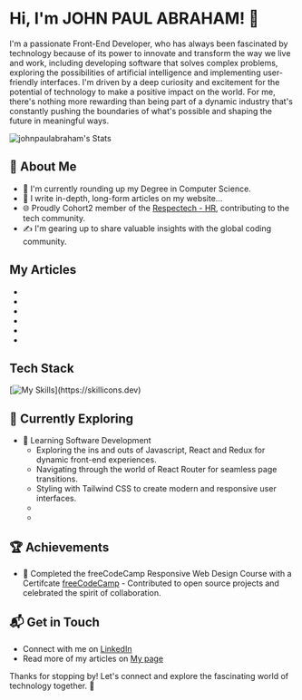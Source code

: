 # Hi, I'm JOHN PAUL ABRAHAM! 👋

I'm a passionate Front-End Developer, who has always been fascinated by technology because of its power to innovate and transform the way we live and work, including developing software that solves complex problems, exploring the possibilities of artificial intelligence and implementing user-friendly interfaces. I'm driven by a deep curiosity and excitement for the potential of technology to make a positive impact on the world. For me, there's nothing more rewarding than being part of a dynamic industry that's constantly pushing the boundaries of what's possible and shaping the future in meaningful ways.


![johnpaulabraham's Stats](https://github-readme-stats.vercel.app/api?username=johnpaulabraham&theme=vue-dark&show_icons=true&hide_border=true&count_private=true)

## 🚀 About Me

- 🔭 I'm currently rounding up my Degree in Computer Science.
- 📝 I write in-depth, long-form articles on my website...
- 🌐 Proudly Cohort2 member of the [Respectech - HR](https://www.respectech-hr.com/), contributing to the tech community.
- ✍️ I'm gearing up to share valuable insights with the global coding community.

## My Articles
-
-
-
-
-
-

## Tech Stack
[![My Skills](https://skillicons.dev/icons?i=html,css,bootstrap,tailwindcss,js,git,github,figma,)](https://skillicons.dev)

## 🌱 Currently Exploring

- 🚀 Learning Software Development
  - Exploring the ins and outs of Javascript, React and Redux for dynamic front-end experiences.
  - Navigating through the world of React Router for seamless page transitions.
  - Styling with Tailwind CSS to create modern and responsive user interfaces.
  -
  -
 ## 🏆 Achievements

- 🌟 Completed the freeCodeCamp Responsive Web Design Course with a Certifcate [freeCodeCamp](https://www.freecodecamp.org/Johnpaulabraham) - Contributed to open source projects and celebrated the spirit of collaboration.


## 📬 Get in Touch

- Connect with me on [LinkedIn](https://www.linkedin.com/in/johnpaulabraham0/)
- Read more of my articles on [My page](http://johnpaulabraham.vercel.app/)

Thanks for stopping by! Let's connect and explore the fascinating world of technology together. 🚀

